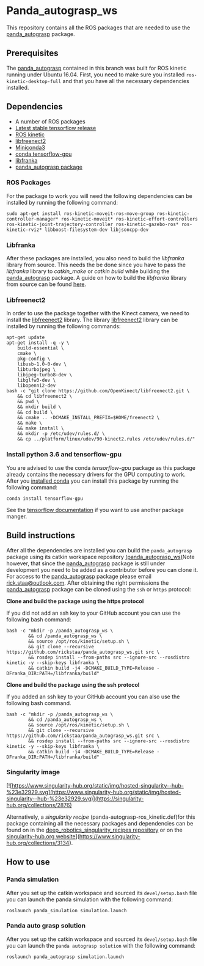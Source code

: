 # Panda_autograsp_ws
This repository contains all the ROS packages that are needed to use the [panda_autograsp](https://github.com/rickstaa/panda_autograsp) package.

## Prerequisites

The [panda_autograsp](https://github.com/rickstaa/panda_autograsp) contained in this branch was built for ROS kinetic running under Ubuntu 16.04. First, you need to make sure you installed `ros-kinetic-desktop-full` and that you have all the necessary dependencies installed.

## Dependencies

- A number of ROS packages
- [Latest stable tensorflow release](https://www.tensorflow.org)
- [ROS kinetic](https://wiki.ros.org/kinetic)
- [libfreenect2](https://github.com/OpenKinect/libfreenect2)
- [Miniconda3](https://docs.conda.io/en/latest/miniconda.html)
- [conda tensorflow-gpu](https://anaconda.org/anaconda/tensorflow-gpu)
- [libfranka](https://github.com/frankaemika/libfranka)
- [panda_autograsp package](https://github.com/rickstaa/panda_autograsp_ws)


### ROS Packages
For the package to work you will need the following dependencies can be installed by running the following command:

    sudo apt-get install ros-kinetic-moveit-ros-move-group ros-kinetic-controller-manager* ros-kinetic-moveit* ros-kinetic-effort-controllers ros-kinetic-joint-trajectory-controller ros-kinetic-gazebo-ros* ros-kinetic-rviz* libboost-filesystem-dev libjsoncpp-dev

### Libfranka
After these packages are installed, you also need to build the *libfranka* library from source. This needs the be done since you have to pass the *libfranka* library to *catkin_make* or *catkin build* while building the [panda_autograsp](https://github.com/rickstaa/panda_autograsp) package. A guide on how to build the *libfranka* library from source can be found [here](https://frankaemika.github.io/docs/installation.html#building-from-source).

### Libfreenect2
In order to use the package together with the Kinect camera, we need to install the [libfreenect2](https://github.com/OpenKinect/libfreenect2.git) library. The library [libfreenect2](https://github.com/OpenKinect/libfreenect2.git) library can be installed by running the following commands:

    apt-get update
    apt-get install -q -y \
        build-essential \
        cmake \
        pkg-config \
        libusb-1.0-0-dev \
        libturbojpeg \
        libjpeg-turbo8-dev \
        libglfw3-dev \
        libopenni2-dev
    bash -c "git clone https://github.com/OpenKinect/libfreenect2.git \
        && cd libfreenect2 \
        && pwd \
        && mkdir build \
        && cd build \
        && cmake .. -DCMAKE_INSTALL_PREFIX=$HOME/freenect2 \
        && make \
        && make install \
        && mkdir -p /etc/udev/rules.d/ \
        && cp ../platform/linux/udev/90-kinect2.rules /etc/udev/rules.d/"

### Install python 3.6 and tensorflow-gpu
You are advised to use the conda *tensorflow-gpu* package as this package already contains the necessary drivers for the GPU computing to work. After you [installed conda](https://docs.conda.io/projects/conda/en/latest/user-guide/install/) you can install this package by running the following command:

    conda install tensorflow-gpu

See the [tensorflow documentation](https://www.tensorflow.org/install/) if you want to use another package manger.

## Build instructions

After all the dependencies are installed you can build the `panda_autograsp` package using its catkin workspace repository [(panda_autograsp_ws)](https://github.com/rickstaa/panda_autograsp_ws)Note however, that since the [panda_autograsp](https://github.com/rickstaa/panda_autograsp) package is still under development you need to be added as a contributor before you can clone it. For access to the [panda_autograsp](https://github.com/rickstaa/panda_autograsp) package please email [rick.staa@outlook.com](mailto:rick.staa@outlook.com). After obtaining the right permissions the [panda_autograsp](https://github.com/rickstaa/panda_autograsp) package can be cloned using the `ssh` or `https` protocol:

**Clone and build the package using the https protocol**

If you did not add an ssh key to your GitHub account you can use the following bash command:

```
bash -c "mkdir -p /panda_autograsp_ws \
        && cd /panda_autograsp_ws \
        && source /opt/ros/kinetic/setup.sh \
        && git clone --recursive https://github.com/rickstaa/panda_autograsp_ws.git src \
        && rosdep install --from-paths src --ignore-src --rosdistro kinetic -y --skip-keys libfranka \
        && catkin build -j4 -DCMAKE_BUILD_TYPE=Release -DFranka_DIR:PATH=/libfranka/build"
```

**Clone and build the package using the ssh protocol**

If you added an ssh key to your GitHub account you can also use the following bash command.

```
bash -c "mkdir -p /panda_autograsp_ws \
        && cd /panda_autograsp_ws \
        && source /opt/ros/kinetic/setup.sh \
        && git clone --recursive https://github.com/rickstaa/panda_autograsp_ws.git src \
        && rosdep install --from-paths src --ignore-src --rosdistro kinetic -y --skip-keys libfranka \
        && catkin build -j4 -DCMAKE_BUILD_TYPE=Release -DFranka_DIR:PATH=/libfranka/build"
```

### Singularity image

[![https://www.singularity-hub.org/static/img/hosted-singularity--hub-%23e32929.svg](https://www.singularity-hub.org/static/img/hosted-singularity--hub-%23e32929.svg)](https://singularity-hub.org/collections/2876)

Alternatively, a *singularity recipe* (panda-autograsp-ros_kinetic.def)for this package containing all the necessary packages and dependencies can be found on in the [deep_robotics_singularity_recipes repository](https://github.com/rickstaa/deep_robotics_singularity_recipes) or on the [singularity-hub.org website](https://www.singularity-hub.org/static/img/hosted-singularity--hub-%23e32929.svg)](https://www.singularity-hub.org/collections/3134).

## How to use

### Panda simulation

After you set up the catkin workspace and sourced its `devel/setup.bash` file you can launch the panda simulation with the following command:

```
roslaunch panda_simulation simulation.launch
```

### Panda auto grasp solution

After you set up the catkin workspace and sourced its `devel/setup.bash` file you can launch the `panda autograsp solution` with the following command:

```
roslaunch panda_autograsp simulation.launch
```
